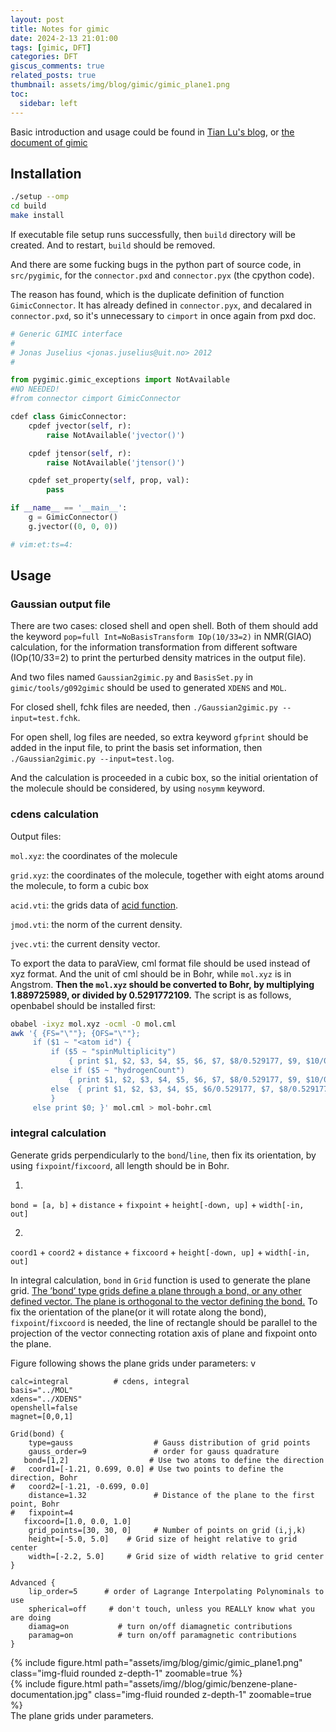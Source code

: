 ```yaml
---
layout: post
title: Notes for gimic
date: 2024-2-13 21:01:00
tags: [gimic, DFT]
categories: DFT
giscus_comments: true
related_posts: true
thumbnail: assets/img/blog/gimic/gimic_plane1.png
toc:
  sidebar: left
---
```


Basic introduction and usage could be found in [Tian Lu's blog](http://sobereva.com/491), or [the document of gimic](https://github.com/qmcurrents/gimic/tree/master/doc)

## Installation
```bash
./setup --omp
cd build
make install
```
If executable file setup runs successfully, then `build` directory will be created. And to restart, `build` should be removed.

And there are some fucking bugs in the python part of source code, in `src/pygimic`, for the `connector.pxd` and `connector.pyx` (the cpython code).

The reason has found, which is the duplicate definition of function `GimicConnector`. It has already defined in `connector.pyx`, and decalared in `connector.pxd`, so it's unnecessary to `cimport` in once again from pxd doc. 

```python
# Generic GIMIC interface
#
# Jonas Juselius <jonas.juselius@uit.no> 2012
#

from pygimic.gimic_exceptions import NotAvailable
#NO NEEDED!
#from connector cimport GimicConnector

cdef class GimicConnector:
    cpdef jvector(self, r):
        raise NotAvailable('jvector()')

    cpdef jtensor(self, r):
        raise NotAvailable('jtensor()')

    cpdef set_property(self, prop, val):
        pass

if __name__ == '__main__':
    g = GimicConnector()
    g.jvector((0, 0, 0))

# vim:et:ts=4:
```

## Usage

### Gaussian output file

There are two cases: closed shell and open shell. Both of them should add the keyword `pop=full Int=NoBasisTransform IOp(10/33=2)` in NMR(GIAO) calculation, for the information transformation from different software (IOp(10/33=2)  to print the perturbed density matrices in the output file).

And two files named `Gaussian2gimic.py` and `BasisSet.py` in `gimic/tools/g092gimic` should be used to generated `XDENS` and `MOL`.

For closed shell, fchk files are needed, then `./Gaussian2gimic.py --input=test.fchk`.

For open shell, log files are needed, so extra keyword `gfprint` should be added in the input file, to print the basis set information, then `./Gaussian2gimic.py --input=test.log`.

And the calculation is proceeded in a cubic box, so the initial orientation of the molecule should be considered, by using `nosymm` keyword.

### cdens calculation

Output files:

`mol.xyz`: the coordinates of the molecule

`grid.xyz`: the coordinates of the molecule, together with eight atoms around the molecule, to form a cubic box

`acid.vti`: the grids data of [acid function](http://sobereva.com/147).

`jmod.vti`: the norm of the current density.

`jvec.vti`: the current density vector.

To export the data to paraView, cml format file should be used instead of xyz format. And the unit of cml should be in Bohr, while `mol.xyz` is in Angstrom. **Then the `mol.xyz` should be converted to Bohr, by multiplying 1.889725989, or divided by 0.5291772109.** The script is as follows, openbabel should be installed first:

```bash
obabel -ixyz mol.xyz -ocml -O mol.cml
awk '{ {FS="\""}; {OFS="\""};
     if ($1 ~ "<atom id") {
         if ($5 ~ "spinMultiplicity")
             { print $1, $2, $3, $4, $5, $6, $7, $8/0.529177, $9, $10/0.529177, $11, $12/0.529177, $13 }
         else if ($5 ~ "hydrogenCount")
             { print $1, $2, $3, $4, $5, $6, $7, $8/0.529177, $9, $10/0.529177, $11, $12/0.529177, $13 }		 
     	 else  { print $1, $2, $3, $4, $5, $6/0.529177, $7, $8/0.529177, $9, $10/0.529177, $11 }
         }
     else print $0; }' mol.cml > mol-bohr.cml

```

### integral calculation

Generate grids perpendicularly to the `bond`/`line`, then fix its orientation, by using `fixpoint`/`fixcoord`, all length should be in Bohr.

1.
`bond = [a, b]` + `distance` + `fixpoint` + `height[-down, up]` + `width[-in, out]`

2.
`coord1` + `coord2` + `distance` + `fixcoord` + `height[-down, up]` + `width[-in, out]`


In integral calculation, `bond` in `Grid` function is used to generate the plane grid. [The ’bond’ type grids define a plane through a bond, or any other defined vector. The plane is orthogonal to the vector defining the bond.](https://github.com/qmcurrents/gimic/blob/master/doc/grids.rst) To fix the orientation of the plane(or it will rotate along the bond), `fixpoint`/`fixcoord` is needed, the line of rectangle should be parallel to the projection of the vector connecting rotation axis of plane and fixpoint onto the plane.

Figure following shows the plane grids under parameters:
v
```
calc=integral          # cdens, integral
basis="../MOL"
xdens="../XDENS"
openshell=false
magnet=[0,0,1]

Grid(bond) {
    type=gauss                  # Gauss distribution of grid points
    gauss_order=9               # order for gauss quadrature
   bond=[1,2]                  # Use two atoms to define the direction
#   coord1=[-1.21, 0.699, 0.0] # Use two points to define the direction, Bohr
#   coord2=[-1.21, -0.699, 0.0]
    distance=1.32               # Distance of the plane to the first point, Bohr
#   fixpoint=4
   fixcoord=[1.0, 0.0, 1.0]
    grid_points=[30, 30, 0]     # Number of points on grid (i,j,k)
    height=[-5.0, 5.0]    # Grid size of height relative to grid center
    width=[-2.2, 5.0]     # Grid size of width relative to grid center
}

Advanced {
    lip_order=5      # order of Lagrange Interpolating Polynominals to use
    spherical=off     # don't touch, unless you REALLY know what you are doing
    diamag=on           # turn on/off diamagnetic contributions
    paramag=on          # turn on/off paramagnetic contributions
}
```

<div class="row mt-3">
    <div class="col-sm mt-3 mt-md-0">
        {% include figure.html path="assets/img/blog/gimic/gimic_plane1.png" class="img-fluid rounded z-depth-1" zoomable=true %}
    </div>
    <div class="col-sm mt-3 mt-md-0">
        {% include figure.html path="assets/img//blog/gimic/benzene-plane-documentation.jpg" class="img-fluid rounded z-depth-1" zoomable=true %}
    </div>
</div>
<div class="caption">
    The plane grids under parameters.
</div>
